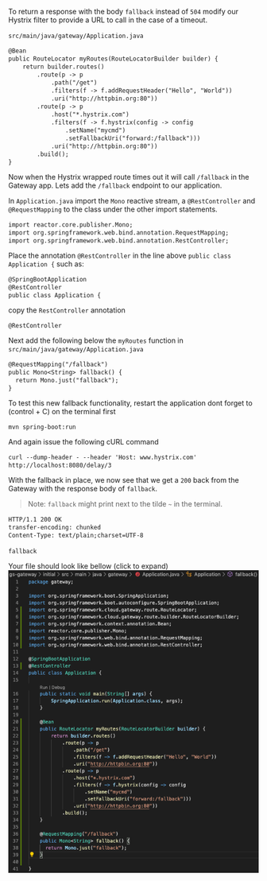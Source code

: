 To return a response with the body `fallback` instead of `504` modify our Hystrix filter to provide a URL to call in the case of a timeout.

`src/main/java/gateway/Application.java`

```copy
@Bean
public RouteLocator myRoutes(RouteLocatorBuilder builder) {
    return builder.routes()
        .route(p -> p
            .path("/get")
            .filters(f -> f.addRequestHeader("Hello", "World"))
            .uri("http://httpbin.org:80"))
        .route(p -> p
            .host("*.hystrix.com")
            .filters(f -> f.hystrix(config -> config
                .setName("mycmd")
                .setFallbackUri("forward:/fallback")))
            .uri("http://httpbin.org:80"))
        .build();
}
```

Now when the Hystrix wrapped route times out it will call `/fallback` in the Gateway app. Lets add the `/fallback` endpoint to our application.

In `Application.java` import the `Mono` reactive stream,  a `@RestController` and `@RequestMapping` to the class under the other import statements.

```copy
import reactor.core.publisher.Mono;
import org.springframework.web.bind.annotation.RequestMapping;
import org.springframework.web.bind.annotation.RestController;
```

Place the annotation `@RestController` in the line above `public class Application {` such as:

``` 
@SpringBootApplication
@RestController
public class Application {
```
copy the `RestController` annotation
```copy
@RestController
```

Next add the following below the `myRoutes` function in 
`src/main/java/gateway/Application.java`

```copy
@RequestMapping("/fallback")
public Mono<String> fallback() {
  return Mono.just("fallback");
}
```

To test this new fallback functionality, restart the application
dont forget to (control + C) on the terminal first
```execute-1
mvn spring-boot:run
```

And again issue the following cURL command

```execute-2
curl --dump-header - --header 'Host: www.hystrix.com' http://localhost:8080/delay/3
```

With the fallback in place, we now see that we get a `200` back from the Gateway with the response body of `fallback`. 

> Note: `fallback` might print next to the tilde `~` in the terminal. 

```
HTTP/1.1 200 OK
transfer-encoding: chunked
Content-Type: text/plain;charset=UTF-8

fallback
```

Your file should look like bellow (click to expand)
![Step-6-example](fallback.png)